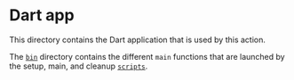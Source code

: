 # Dart app

This directory contains the Dart application that is used by this action.

The [`bin`](./bin) directory contains the different `main` functions that are launched by the setup, main, and cleanup [`scripts`](../scripts).
